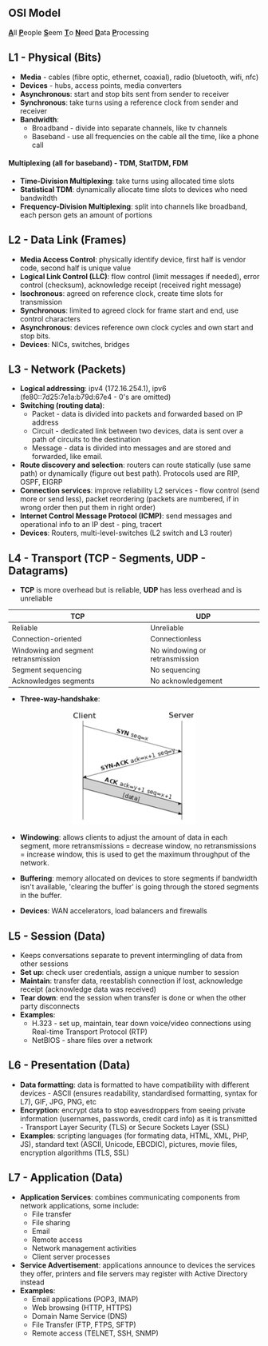 ## OSI Model
<u>**A**</u>ll
<u>**P**</u>eople
<u>**S**</u>eem
<u>**T**</u>o
<u>**N**</u>eed
<u>**D**</u>ata
<u>**P**</u>rocessing

## L1 - Physical (Bits)
* **Media** - cables (fibre optic, ethernet, coaxial), radio (bluetooth, wifi, nfc)
* **Devices** - hubs, access points, media converters
* **Asynchronous**: start and stop bits sent from sender to receiver
* **Synchronous**: take turns using a reference clock from sender and receiver
* **Bandwidth**:
    * Broadband - divide into separate channels, like tv channels
    * Baseband - use all frequencies on the cable all the time, like a phone call

#### Multiplexing (all for baseband) - TDM, StatTDM, FDM
* **Time-Division Multiplexing**: take turns using allocated time slots
* **Statistical TDM**: dynamically allocate time slots to devices who need bandwitdth
* **Frequency-Division Multiplexing**: split into channels like broadband, each person gets an amount of portions

## L2 - Data Link (Frames)
* **Media Access Control**: physically identify device, first half is vendor code, second half is unique value
* **Logical Link Control (LLC)**: flow control (limit messages if needed), error control (checksum), acknowledge receipt (received right message)
* **Isochronous**: agreed on reference clock, create time slots for transmission
* **Synchronous**: limited to agreed clock for frame start and end, use control characters
* **Asynchronous**: devices reference own clock cycles and own start and stop bits.
* **Devices**: NICs, switches, bridges

## L3 - Network (Packets)
* **Logical addressing**: ipv4 (172.16.254.1), ipv6 (fe80::7d25:7e1a:b79d:67e4 - 0's are omitted)
* **Switching (routing data)**:
    * Packet - data is divided into packets and forwarded based on IP address
    * Circuit - dedicated link between two devices, data is sent over a path of circuits to the destination
    * Message - data is divided into messages and are stored and forwarded, like email.
* **Route discovery and selection**: routers can route statically (use same path) or dynamically (figure out best path). Protocols used are RIP, OSPF, EIGRP
* **Connection services**: improve reliability L2 services - flow control (send more or send less), packet reordering (packets are numbered, if in wrong order then put them in right order)
* **Internet Control Message Protocol (ICMP)**: send messages and operational info to an IP dest - ping, tracert
* **Devices**: Routers, multi-level-switches (L2 switch and L3 router)

## L4 - Transport (TCP - Segments, UDP - Datagrams)
* **TCP** is more overhead but is reliable, **UDP** has less overhead and is unreliable

| TCP | UDP |
| --- | --- |
| Reliable | Unreliable |
| Connection-oriented | Connectionless |
| Windowing and segment retransmission | No windowing or retransmission |
| Segment sequencing | No sequencing |
| Acknowledges segments | No acknowledgement | 

* **Three-way-handshake**:
<p align="center">
    <img src="images/3WH.png" width="250px" alt="three way handshake">
</p>

* **Windowing**: allows clients to adjust the amount of data in each segment, more retransmissions = decrease window, no retransmissions = increase window, this is used to get the maximum throughput of the network.

* **Buffering**: memory allocated on devices to store segments if bandwidth isn't available, 'clearing the buffer' is going through the stored segments in the buffer.

* **Devices**: WAN accelerators, load balancers and firewalls

## L5 - Session (Data)
* Keeps conversations separate to prevent intermingling of data from other sessions
* **Set up**: check user credentials, assign a unique number to session
* **Maintain**: transfer data, reestablish connection if lost, acknowledge receipt (acknowledge data was received)
* **Tear down**: end the session when transfer is done or when the other party disconnects
* **Examples**:
    * H.323 - set up, maintain, tear down voice/video connections using Real-time Transport Protocol (RTP)
    * NetBIOS - share files over a network

## L6 - Presentation (Data)
* **Data formatting**: data is formatted to have compatibility with different devices - ASCII (ensures readability, standardised formatting, syntax for L7), GIF, JPG, PNG, etc
* **Encryption**: encrypt data to stop eavesdroppers from seeing private information (usernames, passwords, credit card info) as it is transmitted - Transport Layer Security (TLS) or Secure Sockets Layer (SSL)
* **Examples**: scripting languages (for formating data, HTML, XML, PHP, JS), standard text (ASCII, Unicode, EBCDIC), pictures, movie files, encryption algorithms (TLS, SSL)

## L7 - Application (Data)
* **Application Services**: combines communicating components from network applications, some include:
    * File transfer
    * File sharing
    * Email
    * Remote access
    * Network management activities
    * Client server processes
* **Service Advertisement**: applications announce to devices the services they offer, printers and file servers may register with Active Directory instead
* **Examples**:
    * Email applications (POP3, IMAP)
    * Web browsing (HTTP, HTTPS)
    * Domain Name Service (DNS)
    * File Transfer (FTP, FTPS, SFTP)
    * Remote access (TELNET, SSH, SNMP)